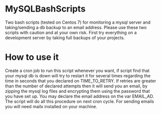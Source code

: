 # MySQLBashScripts
Two bash scripts (tested on Centos 7) for monitoring a mysql server and taking/sending a db backup to an email address. Please use these two scripts with caution and at your own risk. First try everything on a development server by taking full backups of your projects.
# How to use it
Create a cron job to run this script whenever you want, if script find that your mysql db is down will try to restart it for several times regarding the time in seconds that you declared on TIME_TO_RETRY. If retries are greater than the number of declared attempts then it will send you an email, by zipping the mysql log files and encrypting them using the password that you have set up. You may declare the email address on the var EMAIL_AD. The script will do all this procedure on next cron cycle. For sending emails you will need mailx installed on your machine.
